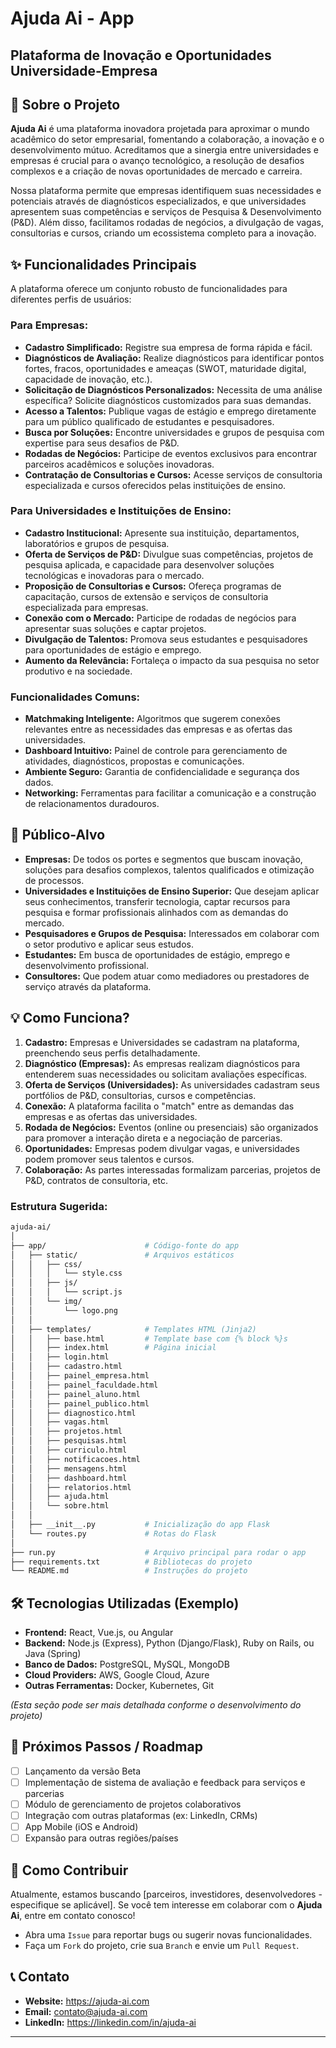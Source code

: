 # Ajuda Ai - App

## Plataforma de Inovação e Oportunidades Universidade-Empresa

## 🚀 Sobre o Projeto

**Ajuda Ai** é uma plataforma inovadora projetada para aproximar o mundo acadêmico do setor empresarial, fomentando a colaboração, a inovação e o desenvolvimento mútuo. Acreditamos que a sinergia entre universidades e empresas é crucial para o avanço tecnológico, a resolução de desafios complexos e a criação de novas oportunidades de mercado e carreira.

Nossa plataforma permite que empresas identifiquem suas necessidades e potenciais através de diagnósticos especializados, e que universidades apresentem suas competências e serviços de Pesquisa & Desenvolvimento (P&D). Além disso, facilitamos rodadas de negócios, a divulgação de vagas, consultorias e cursos, criando um ecossistema completo para a inovação.

## ✨ Funcionalidades Principais

A plataforma oferece um conjunto robusto de funcionalidades para diferentes perfis de usuários:

### Para Empresas:

- **Cadastro Simplificado:** Registre sua empresa de forma rápida e fácil.
- **Diagnósticos de Avaliação:** Realize diagnósticos para identificar pontos fortes, fracos, oportunidades e ameaças (SWOT, maturidade digital, capacidade de inovação, etc.).
- **Solicitação de Diagnósticos Personalizados:** Necessita de uma análise específica? Solicite diagnósticos customizados para suas demandas.
- **Acesso a Talentos:** Publique vagas de estágio e emprego diretamente para um público qualificado de estudantes e pesquisadores.
- **Busca por Soluções:** Encontre universidades e grupos de pesquisa com expertise para seus desafios de P&D.
- **Rodadas de Negócios:** Participe de eventos exclusivos para encontrar parceiros acadêmicos e soluções inovadoras.
- **Contratação de Consultorias e Cursos:** Acesse serviços de consultoria especializada e cursos oferecidos pelas instituições de ensino.

### Para Universidades e Instituições de Ensino:

- **Cadastro Institucional:** Apresente sua instituição, departamentos, laboratórios e grupos de pesquisa.
- **Oferta de Serviços de P&D:** Divulgue suas competências, projetos de pesquisa aplicada, e capacidade para desenvolver soluções tecnológicas e inovadoras para o mercado.
- **Proposição de Consultorias e Cursos:** Ofereça programas de capacitação, cursos de extensão e serviços de consultoria especializada para empresas.
- **Conexão com o Mercado:** Participe de rodadas de negócios para apresentar suas soluções e captar projetos.
- **Divulgação de Talentos:** Promova seus estudantes e pesquisadores para oportunidades de estágio e emprego.
- **Aumento da Relevância:** Fortaleça o impacto da sua pesquisa no setor produtivo e na sociedade.

### Funcionalidades Comuns:

- **Matchmaking Inteligente:** Algoritmos que sugerem conexões relevantes entre as necessidades das empresas e as ofertas das universidades.
- **Dashboard Intuitivo:** Painel de controle para gerenciamento de atividades, diagnósticos, propostas e comunicações.
- **Ambiente Seguro:** Garantia de confidencialidade e segurança dos dados.
- **Networking:** Ferramentas para facilitar a comunicação e a construção de relacionamentos duradouros.

## 🎯 Público-Alvo

- **Empresas:** De todos os portes e segmentos que buscam inovação, soluções para desafios complexos, talentos qualificados e otimização de processos.
- **Universidades e Instituições de Ensino Superior:** Que desejam aplicar seus conhecimentos, transferir tecnologia, captar recursos para pesquisa e formar profissionais alinhados com as demandas do mercado.
- **Pesquisadores e Grupos de Pesquisa:** Interessados em colaborar com o setor produtivo e aplicar seus estudos.
- **Estudantes:** Em busca de oportunidades de estágio, emprego e desenvolvimento profissional.
- **Consultores:** Que podem atuar como mediadores ou prestadores de serviço através da plataforma.

## 💡 Como Funciona?

1.  **Cadastro:** Empresas e Universidades se cadastram na plataforma, preenchendo seus perfis detalhadamente.
2.  **Diagnóstico (Empresas):** As empresas realizam diagnósticos para entenderem suas necessidades ou solicitam avaliações específicas.
3.  **Oferta de Serviços (Universidades):** As universidades cadastram seus portfólios de P&D, consultorias, cursos e competências.
4.  **Conexão:** A plataforma facilita o "match" entre as demandas das empresas e as ofertas das universidades.
5.  **Rodada de Negócios:** Eventos (online ou presenciais) são organizados para promover a interação direta e a negociação de parcerias.
6.  **Oportunidades:** Empresas podem divulgar vagas, e universidades podem promover seus talentos e cursos.
7.  **Colaboração:** As partes interessadas formalizam parcerias, projetos de P&D, contratos de consultoria, etc.

### Estrutura Sugerida:

```bash
ajuda-ai/
│
├── app/                      # Código-fonte do app
│   ├── static/               # Arquivos estáticos
│   │   ├── css/
│   │   │   └── style.css
│   │   ├── js/
│   │   │   └── script.js
│   │   └── img/
│   │       └── logo.png
│   │
│   ├── templates/            # Templates HTML (Jinja2)
│   │   ├── base.html         # Template base com {% block %}s
│   │   ├── index.html        # Página inicial
│   │   ├── login.html
│   │   ├── cadastro.html
│   │   ├── painel_empresa.html
│   │   ├── painel_faculdade.html
│   │   ├── painel_aluno.html
│   │   ├── painel_publico.html
│   │   ├── diagnostico.html
│   │   ├── vagas.html
│   │   ├── projetos.html
│   │   ├── pesquisas.html
│   │   ├── curriculo.html
│   │   ├── notificacoes.html
│   │   ├── mensagens.html
│   │   ├── dashboard.html
│   │   ├── relatorios.html
│   │   ├── ajuda.html
│   │   └── sobre.html
│   │
│   ├── __init__.py           # Inicialização do app Flask
│   └── routes.py             # Rotas do Flask
│
├── run.py                    # Arquivo principal para rodar o app
├── requirements.txt          # Bibliotecas do projeto
└── README.md                 # Instruções do projeto

```

## 🛠️ Tecnologias Utilizadas (Exemplo)

- **Frontend:** React, Vue.js, ou Angular
- **Backend:** Node.js (Express), Python (Django/Flask), Ruby on Rails, ou Java (Spring)
- **Banco de Dados:** PostgreSQL, MySQL, MongoDB
- **Cloud Providers:** AWS, Google Cloud, Azure
- **Outras Ferramentas:** Docker, Kubernetes, Git

_(Esta seção pode ser mais detalhada conforme o desenvolvimento do projeto)_

## 🚀 Próximos Passos / Roadmap

- [ ] Lançamento da versão Beta
- [ ] Implementação de sistema de avaliação e feedback para serviços e parcerias
- [ ] Módulo de gerenciamento de projetos colaborativos
- [ ] Integração com outras plataformas (ex: LinkedIn, CRMs)
- [ ] App Mobile (iOS e Android)
- [ ] Expansão para outras regiões/países

## 🤝 Como Contribuir

Atualmente, estamos buscando [parceiros, investidores, desenvolvedores - especifique se aplicável]. Se você tem interesse em colaborar com o **Ajuda Ai**, entre em contato conosco!

- Abra uma `Issue` para reportar bugs ou sugerir novas funcionalidades.
- Faça um `Fork` do projeto, crie sua `Branch` e envie um `Pull Request`.

## 📞 Contato

- **Website:** https://ajuda-ai.com
- **Email:** contato@ajuda-ai.com
- **LinkedIn:** https://linkedin.com/in/ajuda-ai

---
